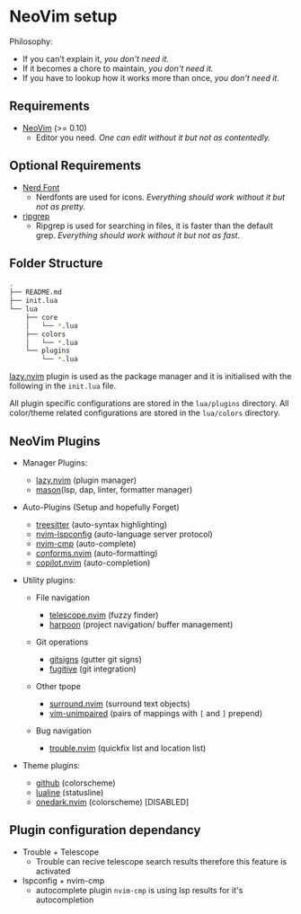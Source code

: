 # NeoVim setup

Philosophy:

- If you can't explain it, *you don't need it.*
- If it becomes a chore to maintain, *you don't need it.*
- If you have to lookup how it works more than once, *you don't need it.*

## Requirements

- [NeoVim](https://neovim.io) (>= 0.10)
  - Editor you need. *One can edit without it but not as contentedly.*

## Optional Requirements

- [Nerd Font](https://www.nerdfonts.com/)
  - Nerdfonts are used for icons. *Everything should work without it but not as pretty.*
- [ripgrep](https://github.com/BurntSushi/ripgrep#installation)
  - Ripgrep is used for searching in files, it is faster than the default grep. *Everything should work without it but not as fast.*

## Folder Structure

```bash
.
├── README.md
├── init.lua
└── lua
    ├── core
    │   └── *.lua
    ├── colors
    │   └── *.lua
    └── plugins
        └── *.lua
```

[lazy.nvim](https://github.com/folke/lazy.nvim.git) plugin is used as the package manager and it is initialised with the following in the `init.lua` file.

All plugin specific configurations are stored in the `lua/plugins` directory. All color/theme related configurations are stored in the `lua/colors` directory.

## NeoVim Plugins

- Manager Plugins:

  - [lazy.nvim](https://github.com/folke/lazy.nvim.git) (plugin manager)
  - [mason](https://github.com/williamboman/mason.nvim)(lsp, dap, linter, formatter manager)

- Auto-Plugins (Setup and hopefully Forget)

  - [treesitter](https://github.com/nvim-treesitter/nvim-treesitter) (auto-syntax highlighting)
  - [nvim-lspconfig](https://github.com/neovim/nvim-lspconfig) (auto-language server protocol)
  - [nvim-cmp](https://github.com/hrsh7th/nvim-cmp) (auto-complete)
  - [conforms.nvim](https://github.com/stevearc/conform.nvim) (auto-formatting)
  - [copilot.nvim](https://github.com/zbirenbaum/copilot.lua) (auto-completion)

- Utility plugins:

  - File navigation

    - [telescope.nvim](https://github.com/nvim-telescope/telescope.nvim) (fuzzy finder)
    - [harpoon](https://github.com/ThePrimeagen/harpoon) (project navigation/ buffer management)

  - Git operations

    - [gitsigns](https://github.com/lewis6991/gitsigns.nvim) (gutter git signs)
    - [fugitive](https://github.com/tpope/vim-fugitive) (git integration)

  - Other tpope

    - [surround.nvim](https://github.com/kylechui/nvim-surround) (surround text objects)
    - [vim-unimpaired](https://github.com/tpope/vim-unimpaired) (pairs of mappings with `[` and `]` prepend)

  - Bug navigation

    - [trouble.nvim](https://github.com/folke/trouble.nvim) (quickfix list and location list)

- Theme plugins:

  - [github](https://github.com/projekt0n/github-nvim-theme) (colorscheme)
  - [lualine](https://github.com/nvim-lualine/lualine.nvim) (statusline)
  - [onedark.nvim](https://github.com/joshdick/onedark.vim) (colorscheme) \[DISABLED\]

## Plugin configuration dependancy

- Trouble + Telescope
  - Trouble can recive telescope search results therefore this feature is activated
- lspconfig + nvim-cmp
  - autocomplete plugin `nvim-cmp` is using lsp results for it's autocompletion
